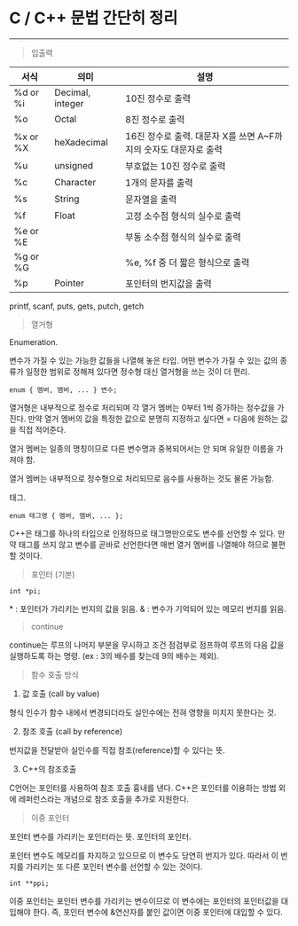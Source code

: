 # C / C++ 문법 간단히 정리
----


> 입출력 

서식|의미|설명
---|---|---
%d or %i|Decimal, integer|10진 정수로 출력
%o|Octal|8진 정수로 출력
%x or %X|heXadecimal|16진 정수로 출력. 대문자 X를 쓰면 A~F까지의 숫자도 대문자로 출력
%u|unsigned|부호없는 10진 정수로 출력
%c|Character|1개의 문자를 출력
%s|String|문자열을 출력
%f|Float|고정 소수점 형식의 실수로 출력
%e or %E| |부동 소수점 형식의 실수로 출력
%g or %G| |%e, %f 중 더 짧은 형식으로 출력
%p|Pointer|포인터의 번지값을 출력

printf, scanf, puts, gets, putch, getch

> 열거형

Enumeration.

변수가 가질 수 있는 가능한 값들을 나열해 놓은 타입. 어떤 변수가 가질 수 있는 값의 종류가 일정한 범위로 정해져 있다면 정수형 대신 열거형을 쓰는 것이 더 편리.

```
enum { 멤버, 멤버, ... } 변수;
```

열거형은 내부적으로 정수로 처리되며 각 열거 멤버는 0부터 1씩 증가하는 정수값을 가진다. 만약 열거 멤버의 값을 특정한 값으로 분명히 지정하고 싶다면 = 다음에 원하는 값을 직접 적어준다.

열거 멤버는 일종의 명칭이므로 다른 변수명과 중복되어서는 안 되며 유일한 이름을 가져야 함.

열거 멤버는 내부적으로 정수형으로 처리되므로 음수를 사용하는 것도 물론 가능함.

태그.

```
enum 태그명 { 멤버, 멤버, ... };
```

C++은 태그를 하나의 타입으로 인정하므로 태그명만으로도 변수를 선언할 수 있다. 만약 태그를 쓰지 않고 변수를 곧바로 선언한다면 매번 열거 멤버를 나열해야 하므로 불편할 것이다. 

> 포인터 (기본)

```
int *pi;
```

\* : 포인터가 가리키는 번지의 값을 읽음.
& : 변수가 기억되어 있는 메모리 번지를 읽음.

> continue

continue는 루프의 나머지 부분을 무시하고 조건 점검부로 점프하여 루프의 다음 값을 실행하도록 하는 명령. (ex : 3의 배수를 찾는데 9의 배수는 제외).

> 함수 호출 방식

1. 값 호출 (call by value)
	
형식 인수가 함수 내에서 변경되더라도 실인수에는 전혀 영향을 미치지 못한다는 것.

2. 참조 호출 (call by reference)

번지값을 전달받아 실인수를 직접 참조(reference)할 수 있다는 뜻.

3. C++의 참조호출

C언어는 포인터를 사용하여 참조 호출 흉내를 낸다. C++은 포인터를 이용하는 방법 외에 레퍼런스라는 개념으로 참조 호출을 추가로 지원한다.


> 이중 포인터

포인터 변수를 가리키는 포인터라는 뜻. 포인터의 포인터.

포인터 변수도 메모리를 차지하고 있으므로 이 변수도 당연히 번지가 있다. 따라서 이 번지를 가리키는 또 다른 포인터 변수를 선언할 수 있는 것이다.

```
int **ppi;
```

이중 포인터는 포인터 변수를 가리키는 변수이므로 이 변수에는 포인터의 포인터값을 대입해야 한다. 즉, 포인터 변수에 &연산자를 붙인 값이면 이중 포인터에 대입할 수 있다.
